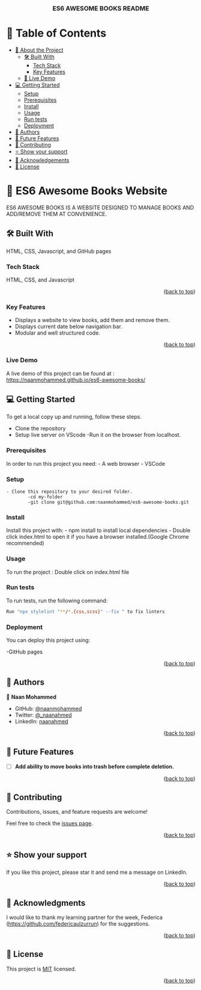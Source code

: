 <a name="readme-top"></a>

<div align="center">
  <h3><b>ES6 AWESOME BOOKS README</b></h3>
</div>

<!-- TABLE OF CONTENTS -->

# 📗 Table of Contents

- [📖 About the Project](#about-project)
  - [🛠 Built With](#built-with)
    - [Tech Stack](#tech-stack)
    - [Key Features](#key-features)
  - [🚀 Live Demo](#live-demo)
- [💻 Getting Started](#getting-started)
  - [Setup](#setup)
  - [Prerequisites](#prerequisites)
  - [Install](#install)
  - [Usage](#usage)
   - [Run tests](#run-tests)
  - [Deployment](#triangular_flag_on_post-deployment)
- [👥 Authors](#authors)
- [🔭 Future Features](#future-features)
- [🤝 Contributing](#contributing)
- [⭐️ Show your support](#support)
- [🙏 Acknowledgements](#acknowledgements)
- [📝 License](#license)

<!-- PROJECT DESCRIPTION -->

# 📖 ES6 Awesome Books Website <a name="about-project"></a>

ES6 AWESOME BOOKS IS A WEBSITE DESIGNED TO MANAGE BOOKS AND ADD/REMOVE THEM AT CONVENIENCE.

## 🛠 Built With <a name="built-with"></a> 
HTML, CSS, Javascript, and GitHub pages

### Tech Stack <a name="tech-stack"></a> 
HTML, CSS, and Javascript

<p align="right">(<a href="#readme-top">back to top</a>)</p>
<!-- Features -->

### Key Features <a name="key-features"></a>

- Displays a website to view books, add them and remove them.
- Displays current date below navigation bar.
- Modular and well structured code.


<p align="right">(<a href="#readme-top">back to top</a>)</p>

### Live Demo
A live demo of this project can be found at :
  https://naanmohammed.github.io/es6-awesome-books/

<!-- GETTING STARTED -->

## 💻 Getting Started <a name="getting-started"></a>

To get a local copy up and running, follow these steps.
  - Clone the repository
  - Setup live server on VScode
  -Run it on the browser from localhost.

### Prerequisites

In order to run this project you need:
    - A web browser 
    - VSCode

### Setup

    - Clone this repository to your desired folder.
            -cd my-folder
            -git clone git@github.com:naanmohammed/es6-awesome-books.git

### Install

Install this project with:
    - npm install to install local dependencies
    - Double click index.html to open it if you have a browser installed.(Google Chrome recommended)

### Usage

To run the project :
    Double click on index.html file

### Run tests

To run tests, run the following command:

```sh
Run "npx stylelint "**/*.{css,scss}" --fix " to fix linters 
```


### Deployment

You can deploy this project using:

  -GitHub pages


<p align="right">(<a href="#readme-top">back to top</a>)</p>
  
<!-- AUTHORS -->

## 👥 Authors <a name="authors"></a>

👤 **Naan Mohammed**

- GitHub: [@naanmohammed](https://github.com/naanmohammed)
- Twitter: [@_naanahmed](https://twitter.com/twitterhandle)
- LinkedIn: [naanahmed](https://linkedin.com/in/naanahmed)

<p align="right">(<a href="#readme-top">back to top</a>)</p>

<!-- FUTURE FEATURES -->

## 🔭 Future Features <a name="future-features"></a>

- [ ] **Add ability to move books into trash before complete deletion.**


<p align="right">(<a href="#readme-top">back to top</a>)</p>

<!-- CONTRIBUTING -->

## 🤝 Contributing <a name="contributing"></a>

Contributions, issues, and feature requests are welcome!

Feel free to check the [issues page](https://github.com/naanmohammed/ES6-awesome-books/issues).

<p align="right">(<a href="#readme-top">back to top</a>)</p>

<!-- SUPPORT -->

## ⭐️ Show your support <a name="support"></a>

If you like this project, please star it and send me a message on LinkedIn.

<p align="right">(<a href="#readme-top">back to top</a>)</p>

<!-- ACKNOWLEDGEMENTS -->

## 🙏 Acknowledgments <a name="acknowledgements"></a>

I would like to thank my learning partner for the week, Federica (https://github.com/federicaulzurrun) for the suggestions.

<p align="right">(<a href="#readme-top">back to top</a>)</p>


<!-- LICENSE -->

## 📝 License <a name="license"></a>

This project is [MIT](./LICENSE) licensed.


<p align="right">(<a href="#readme-top">back to top</a>)</p>
